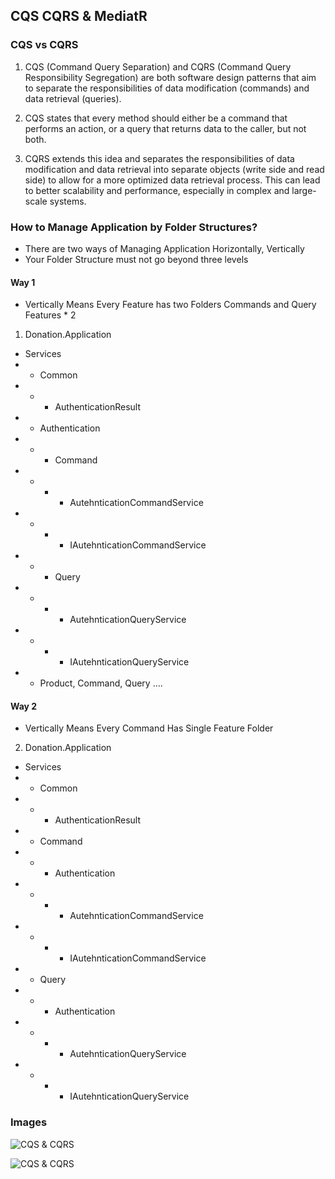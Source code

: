 ﻿## CQS CQRS & MediatR

### CQS vs CQRS
1. CQS (Command Query Separation) and CQRS (Command Query Responsibility Segregation) are both software design patterns that aim to separate the responsibilities of data modification (commands) and data retrieval (queries).

2. CQS states that every method should either be a command that performs an action, or a query that returns data to the caller, but not both.

3. CQRS extends this idea and separates the responsibilities of data modification and data retrieval into separate objects (write side and read side) to allow for a more optimized data retrieval process. This can lead to better scalability and performance, especially in complex and large-scale systems.

### How to Manage Application by Folder Structures?
- There are two ways of Managing Application Horizontally, Vertically
- Your Folder Structure must not go beyond three levels

#### Way 1
- Vertically Means Every Feature has two Folders Commands and Query Features * 2
1. Donation.Application
- Services
- - Common
- - - AuthenticationResult
- - Authentication
- - - Command
- - - - AutehnticationCommandService
- - - - IAutehnticationCommandService
- - - Query
- - - - AutehnticationQueryService
- - - - IAutehnticationQueryService
- - Product, Command, Query ....

#### Way 2
- Vertically Means Every Command Has Single Feature Folder
2. Donation.Application
-  Services
- - Common
- - - AuthenticationResult
- - Command
- - - Authentication
- - - - AutehnticationCommandService
- - - - IAutehnticationCommandService
- - Query
- - - Authentication
- - - - AutehnticationQueryService
- - - - IAutehnticationQueryService


### Images
![CQS & CQRS](https://github.com/ahsansoftengineer/donation-DDD/blob/5-Mapster-ObjectMapping/Info/Images/Stage%204%20CQS%20CQRS%20MediatR.png)

![CQS & CQRS](https://github.com/ahsansoftengineer/donation-DDD/blob/5-Mapster-ObjectMapping/Info/Images/Stage%204%20CQS%20CQRS%20MediatR%20II.png)
